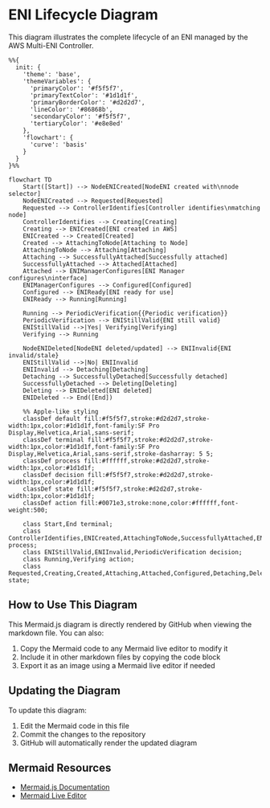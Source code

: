 # ENI Lifecycle Diagram

This diagram illustrates the complete lifecycle of an ENI managed by the AWS Multi-ENI Controller.

```mermaid
%%{
  init: {
    'theme': 'base',
    'themeVariables': {
      'primaryColor': '#f5f5f7',
      'primaryTextColor': '#1d1d1f',
      'primaryBorderColor': '#d2d2d7',
      'lineColor': '#86868b',
      'secondaryColor': '#f5f5f7',
      'tertiaryColor': '#e8e8ed'
    },
    'flowchart': {
      'curve': 'basis'
    }
  }
}%%

flowchart TD
    Start([Start]) --> NodeENICreated[NodeENI created with\nnode selector]
    NodeENICreated --> Requested[Requested]
    Requested --> ControllerIdentifies[Controller identifies\nmatching node]
    ControllerIdentifies --> Creating[Creating]
    Creating --> ENICreated[ENI created in AWS]
    ENICreated --> Created[Created]
    Created --> AttachingToNode[Attaching to Node]
    AttachingToNode --> Attaching[Attaching]
    Attaching --> SuccessfullyAttached[Successfully attached]
    SuccessfullyAttached --> Attached[Attached]
    Attached --> ENIManagerConfigures[ENI Manager configures\ninterface]
    ENIManagerConfigures --> Configured[Configured]
    Configured --> ENIReady[ENI ready for use]
    ENIReady --> Running[Running]

    Running --> PeriodicVerification{{Periodic verification}}
    PeriodicVerification --> ENIStillValid{ENI still valid}
    ENIStillValid -->|Yes| Verifying[Verifying]
    Verifying --> Running

    NodeENIDeleted[NodeENI deleted/updated] --> ENIInvalid{ENI invalid/stale}
    ENIStillValid -->|No| ENIInvalid
    ENIInvalid --> Detaching[Detaching]
    Detaching --> SuccessfullyDetached[Successfully detached]
    SuccessfullyDetached --> Deleting[Deleting]
    Deleting --> ENIDeleted[ENI deleted]
    ENIDeleted --> End([End])

    %% Apple-like styling
    classDef default fill:#f5f5f7,stroke:#d2d2d7,stroke-width:1px,color:#1d1d1f,font-family:SF Pro Display,Helvetica,Arial,sans-serif;
    classDef terminal fill:#f5f5f7,stroke:#d2d2d7,stroke-width:1px,color:#1d1d1f,font-family:SF Pro Display,Helvetica,Arial,sans-serif,stroke-dasharray: 5 5;
    classDef process fill:#ffffff,stroke:#d2d2d7,stroke-width:1px,color:#1d1d1f;
    classDef decision fill:#f5f5f7,stroke:#d2d2d7,stroke-width:1px,color:#1d1d1f;
    classDef state fill:#f5f5f7,stroke:#d2d2d7,stroke-width:1px,color:#1d1d1f;
    classDef action fill:#0071e3,stroke:none,color:#ffffff,font-weight:500;

    class Start,End terminal;
    class ControllerIdentifies,ENICreated,AttachingToNode,SuccessfullyAttached,ENIManagerConfigures,ENIReady,SuccessfullyDetached,ENIDeleted process;
    class ENIStillValid,ENIInvalid,PeriodicVerification decision;
    class Running,Verifying action;
    class Requested,Creating,Created,Attaching,Attached,Configured,Detaching,Deleting state;
```

## How to Use This Diagram

This Mermaid.js diagram is directly rendered by GitHub when viewing the markdown file. You can also:

1. Copy the Mermaid code to any Mermaid live editor to modify it
2. Include it in other markdown files by copying the code block
3. Export it as an image using a Mermaid live editor if needed

## Updating the Diagram

To update this diagram:

1. Edit the Mermaid code in this file
2. Commit the changes to the repository
3. GitHub will automatically render the updated diagram

## Mermaid Resources

- [Mermaid.js Documentation](https://mermaid-js.github.io/mermaid/#/)
- [Mermaid Live Editor](https://mermaid.live/)
